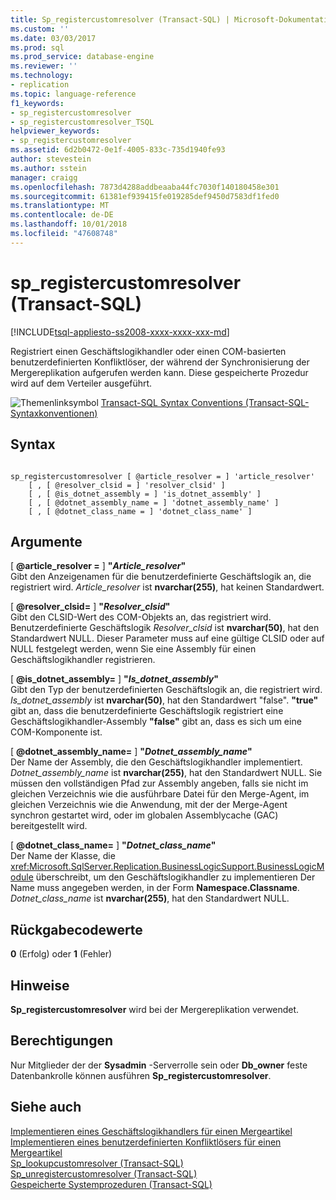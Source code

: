 ```yaml
---
title: Sp_registercustomresolver (Transact-SQL) | Microsoft-Dokumentation
ms.custom: ''
ms.date: 03/03/2017
ms.prod: sql
ms.prod_service: database-engine
ms.reviewer: ''
ms.technology:
- replication
ms.topic: language-reference
f1_keywords:
- sp_registercustomresolver
- sp_registercustomresolver_TSQL
helpviewer_keywords:
- sp_registercustomresolver
ms.assetid: 6d2b0472-0e1f-4005-833c-735d1940fe93
author: stevestein
ms.author: sstein
manager: craigg
ms.openlocfilehash: 7873d4288addbeaaba44fc7030f140180458e301
ms.sourcegitcommit: 61381ef939415fe019285def9450d7583df1fed0
ms.translationtype: MT
ms.contentlocale: de-DE
ms.lasthandoff: 10/01/2018
ms.locfileid: "47608748"
---
```

# <a name="spregistercustomresolver-transact-sql"></a>sp_registercustomresolver (Transact-SQL)
[!INCLUDE[tsql-appliesto-ss2008-xxxx-xxxx-xxx-md](../../includes/tsql-appliesto-ss2008-xxxx-xxxx-xxx-md.md)]

  Registriert einen Geschäftslogikhandler oder einen COM-basierten benutzerdefinierten Konfliktlöser, der während der Synchronisierung der Mergereplikation aufgerufen werden kann. Diese gespeicherte Prozedur wird auf dem Verteiler ausgeführt.  
  
 ![Themenlinksymbol](../../database-engine/configure-windows/media/topic-link.gif "Topic link icon") [Transact-SQL Syntax Conventions (Transact-SQL-Syntaxkonventionen)](../../t-sql/language-elements/transact-sql-syntax-conventions-transact-sql.md)  
  
## <a name="syntax"></a>Syntax  
  
```  
  
sp_registercustomresolver [ @article_resolver = ] 'article_resolver'   
    [ , [ @resolver_clsid = ] 'resolver_clsid' ]  
    [ , [ @is_dotnet_assembly = ] 'is_dotnet_assembly' ]  
    [ , [ @dotnet_assembly_name = ] 'dotnet_assembly_name' ]  
    [ , [ @dotnet_class_name = ] 'dotnet_class_name' ]  
```  
  
## <a name="arguments"></a>Argumente  
 [  **@article_resolver =** ] **"***Article_resolver***"**  
 Gibt den Anzeigenamen für die benutzerdefinierte Geschäftslogik an, die registriert wird. *Article_resolver* ist **nvarchar(255)**, hat keinen Standardwert.  
  
 [  **@resolver_clsid=** ] **"***Resolver_clsid***"**  
 Gibt den CLSID-Wert des COM-Objekts an, das registriert wird. Benutzerdefinierte Geschäftslogik *Resolver_clsid* ist **nvarchar(50)**, hat den Standardwert NULL. Dieser Parameter muss auf eine gültige CLSID oder auf NULL festgelegt werden, wenn Sie eine Assembly für einen Geschäftslogikhandler registrieren.  
  
 [  **@is_dotnet_assembly=** ] **"***Is_dotnet_assembly***"**  
 Gibt den Typ der benutzerdefinierten Geschäftslogik an, die registriert wird. *Is_dotnet_assembly* ist **nvarchar(50)**, hat den Standardwert "false". **"true"** gibt an, dass die benutzerdefinierte Geschäftslogik registriert eine Geschäftslogikhandler-Assembly **"false"** gibt an, dass es sich um eine COM-Komponente ist.  
  
 [  **@dotnet_assembly_name=** ] **"***Dotnet_assembly_name***"**  
 Der Name der Assembly, die den Geschäftslogikhandler implementiert. *Dotnet_assembly_name* ist **nvarchar(255)**, hat den Standardwert NULL. Sie müssen den vollständigen Pfad zur Assembly angeben, falls sie nicht im gleichen Verzeichnis wie die ausführbare Datei für den Merge-Agent, im gleichen Verzeichnis wie die Anwendung, mit der der Merge-Agent synchron gestartet wird, oder im globalen Assemblycache (GAC) bereitgestellt wird.  
  
 [  **@dotnet_class_name=** ] **"***Dotnet_class_name***"**  
 Der Name der Klasse, die <xref:Microsoft.SqlServer.Replication.BusinessLogicSupport.BusinessLogicModule> überschreibt, um den Geschäftslogikhandler zu implementieren Der Name muss angegeben werden, in der Form **Namespace.Classname**. *Dotnet_class_name* ist **nvarchar(255)**, hat den Standardwert NULL.  
  
## <a name="return-code-values"></a>Rückgabecodewerte  
 **0** (Erfolg) oder **1** (Fehler)  
  
## <a name="remarks"></a>Hinweise  
 **Sp_registercustomresolver** wird bei der Mergereplikation verwendet.  
  
## <a name="permissions"></a>Berechtigungen  
 Nur Mitglieder der der **Sysadmin** -Serverrolle sein oder **Db_owner** feste Datenbankrolle können ausführen **Sp_registercustomresolver**.  
  
## <a name="see-also"></a>Siehe auch  
 [Implementieren eines Geschäftslogikhandlers für einen Mergeartikel](../../relational-databases/replication/implement-a-business-logic-handler-for-a-merge-article.md)   
 [Implementieren eines benutzerdefinierten Konfliktlösers für einen Mergeartikel](../../relational-databases/replication/implement-a-custom-conflict-resolver-for-a-merge-article.md)   
 [Sp_lookupcustomresolver &#40;Transact-SQL&#41;](../../relational-databases/system-stored-procedures/sp-lookupcustomresolver-transact-sql.md)   
 [Sp_unregistercustomresolver &#40;Transact-SQL&#41;](../../relational-databases/system-stored-procedures/sp-unregistercustomresolver-transact-sql.md)   
 [Gespeicherte Systemprozeduren &#40;Transact-SQL&#41;](../../relational-databases/system-stored-procedures/system-stored-procedures-transact-sql.md)  
  
  

